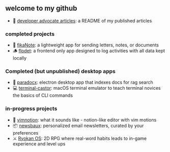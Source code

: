 ## welcome to my github
- 💁 [developer advocate articles](https://github.com/jackmuva/developer-advocate-articles/blob/main/README.md): a README of my published articles

### completed projects
- 💌 [fikaNote](https://fikanote.com): a lightweight app for sending letters, notes, or documents
- 🪵 [flodet](https://flodet.com): a frontend only app designed to log activities with all data kept locally
### Completed (but unpublished) desktop apps
- 🔎 [paradocx](https://github.com/jackmuva/paradocx): electron desktop app that indexes docs for rag search
- 💻 [terminal-castor](https://github.com/jackmuva/terminal-castor): macOS terminal emulator to teach terminal novices the basics of CLI commands

### in-progress projects
- 🏃 [vimnotion](https://github.com/jackmuva/vimnotion): what it sounds like - notion-like editor with vim motions
- 📦 [newsbaux](https://github.com/jackmuva/newsbaux): personalized email newsletters, curated by your preferences
- ⚔️ [Ryokan OS](https://github.com/jackmuva/ryokan-os): 2D RPG where real-word habits leads to in-game experience and level ups
  
